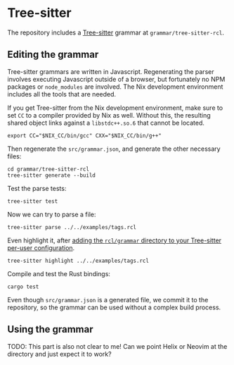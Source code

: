 # Tree-sitter

The repository includes a [Tree-sitter][tree-sitter] grammar at
`grammar/tree-sitter-rcl`.

[tree-sitter]: https://tree-sitter.github.io/tree-sitter/

## Editing the grammar

Tree-sitter grammars are written in Javascript. Regenerating the parser involves
executing Javascript outside of a browser, but fortunately no <abbr>NPM</abbr>
packages or `node_modules` are involved. The Nix development environment
includes all the tools that are needed.

If you get Tree-sitter from the Nix development environment, make sure to set
`CC` to a compiler provided by Nix as well. Without this, the resulting shared
object links against a `libstdc++.so.6` that cannot be located.

    export CC="$NIX_CC/bin/gcc" CXX="$NIX_CC/bin/g++"

Then regenerate the `src/grammar.json`, and generate the other necessary files:

    cd grammar/tree-sitter-rcl
    tree-sitter generate --build

Test the parse tests:

    tree-sitter test

Now we can try to parse a file:

    tree-sitter parse ../../examples/tags.rcl

Even highlight it, after [adding the `rcl/grammar` directory to your Tree-sitter
per-user configuration][ts-user-config].

    tree-sitter highlight ../../examples/tags.rcl

Compile and test the Rust bindings:

    cargo test

Even though `src/grammar.json` is a generated file, we commit it to the
repository, so the grammar can be used without a complex build process.

[ts-user-config]: https://tree-sitter.github.io/tree-sitter/syntax-highlighting#per-user-configuration

## Using the grammar

TODO: This part is also not clear to me! Can we point Helix or Neovim at the
directory and just expect it to work?
